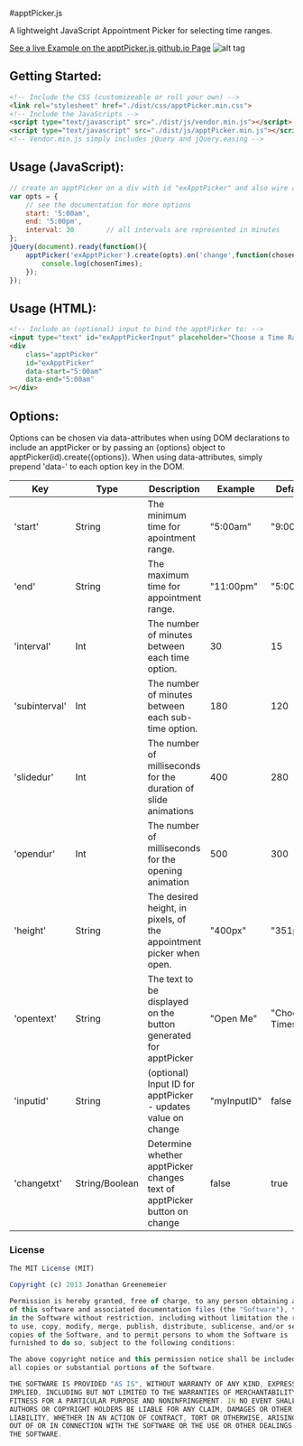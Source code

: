 #apptPicker.js

A lightweight JavaScript Appointment Picker for selecting time ranges.  

[See a live Example on the apptPicker.js github.io Page](http://6eDesign.github.io/apptPicker/)
![alt tag](http://6edesign.github.io/apptPicker/dist/img/demo_img.png)

## Getting Started: 
````html
<!-- Include the CSS (customizeable or roll your own) -->
<link rel="stylesheet" href="./dist/css/apptPicker.min.css">
<!-- Include the JavaScripts -->
<script type="text/javascript" src="./dist/js/vendor.min.js"></script>
<script type="text/javascript" src="./dist/js/apptPicker.min.js"></script>
<!-- Vendor.min.js simply includes jQuery and jQuery.easing -->
````

## Usage (JavaScript): 
````js
// create an apptPicker on a div with id "exApptPicker" and also wire a callback for change events: 
var opts = { 
	// see the documentation for more options
	start: '5:00am', 
	end: '5:00pm', 
	interval: 30		// all intervals are represented in minutes
}; 
jQuery(document).ready(function(){
	apptPicker('exApptPicker').create(opts).on('change',function(chosenTimes){
		console.log(chosenTimes); 
	}); 
}); 
````

## Usage (HTML):
````html
<!-- Include an (optional) input to bind the apptPicker to: -->
<input type="text" id="exApptPickerInput" placeholder="Choose a Time Range" readonly />
<div 
	class="apptPicker" 
	id="exApptPicker" 
	data-start="5:00am"
	data-end="5:00am"
></div>
````

## Options: 
Options can be chosen via data-attributes when using DOM declarations to include an apptPicker or by passing an {options} object to apptPicker(id).create({options}). When using data-attributes, simply prepend 'data-' to each option key in the DOM. 

Key | Type | Description | Example | Default
--- | --- | --- | --- | ---
'start' | String | The minimum time for apointment range. | "5:00am" | "9:00am"
'end' | String | The maximum time for appointment range. | "11:00pm" | "5:00pm"
'interval' | Int | The number of minutes between each time option. | 30 | 15
'subinterval' | Int | The number of minutes between each sub-time option. | 180 | 120
'slidedur' | Int | The number of milliseconds for the duration of slide animations | 400 | 280
'opendur' | Int | The number of milliseconds for the opening animation | 500 | 300
'height' | String | The desired height, in pixels, of the appointment picker when open. | "400px" | "351px"
'opentext' | String | The text to be displayed on the button generated for apptPicker | "Open Me" | "Choose Times"
'inputid' | String | (optional) Input ID for apptPicker - updates value on change | "myInputID" | false
'changetxt' | String/Boolean | Determine whether apptPicker changes text of apptPicker button on change | false | true



### License
````js
The MIT License (MIT)

Copyright (c) 2013 Jonathan Greenemeier

Permission is hereby granted, free of charge, to any person obtaining a copy
of this software and associated documentation files (the "Software"), to deal
in the Software without restriction, including without limitation the rights
to use, copy, modify, merge, publish, distribute, sublicense, and/or sell
copies of the Software, and to permit persons to whom the Software is
furnished to do so, subject to the following conditions:

The above copyright notice and this permission notice shall be included in
all copies or substantial portions of the Software.

THE SOFTWARE IS PROVIDED "AS IS", WITHOUT WARRANTY OF ANY KIND, EXPRESS OR
IMPLIED, INCLUDING BUT NOT LIMITED TO THE WARRANTIES OF MERCHANTABILITY,
FITNESS FOR A PARTICULAR PURPOSE AND NONINFRINGEMENT. IN NO EVENT SHALL THE
AUTHORS OR COPYRIGHT HOLDERS BE LIABLE FOR ANY CLAIM, DAMAGES OR OTHER
LIABILITY, WHETHER IN AN ACTION OF CONTRACT, TORT OR OTHERWISE, ARISING FROM,
OUT OF OR IN CONNECTION WITH THE SOFTWARE OR THE USE OR OTHER DEALINGS IN
THE SOFTWARE.
````